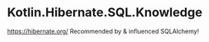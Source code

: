# Kotlin.Hibernate.SQL.Knowledge
https://hibernate.org/ Recommended by &amp; influenced SQLAlchemy!
